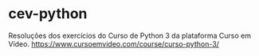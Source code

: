 # cev-python
Resoluções dos exercícios do Curso de Python 3 da plataforma Curso em Vídeo.
https://www.cursoemvideo.com/course/curso-python-3/
